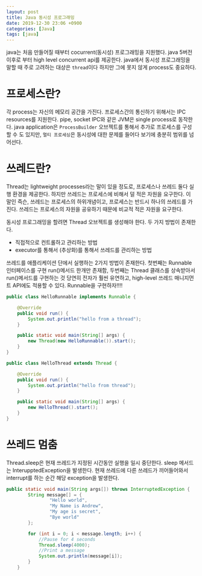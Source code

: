 ```yaml
---
layout: post
title: Java 동시성 프로그래밍
date: 2019-12-30 23:06 +0900
categories: [Java]
tags: [java]
---
```


java는 처음 만들어질 때부터 cocurrent(동시성) 프로그래밍을 지원했다. java 5버전 이후로 부터 high level concurrent api를 제공한다.
java에서 동시성 프로그래밍을 말할 때 주로 고려하는 대상은 `thread`이다 하지만 그에 못지 않게 process도 중요하다. 

# 프로세스란?
각 process는 자신의 메모리 공간을 가진다. 프로세스간의 통신하기 위해서는 IPC resources를 지원한다. pipe, socket IPC와 같은
JVM은 single process로 동작한다. java application은 `ProcessBuilder` 오브젝트를 통해서 추가로 프로세스를 구성할 수 도 있지만, `멀티 프로세싱`은 동시성에 대한 문제를 들어다 보기에 충분히 범위를 넘어선다. 

# 쓰레드란?
Thread는 lightweight processes라는 말이 있을 정도로, 프로세스나 쓰레드 둘다 실행 환경을 제공한다. 하지만 쓰레드는 프로세스에 비해서 덜 적은 자원을 요구한다. 이 말인 즉슨, 쓰레드는 프로세스의 하위개념이고, 프로세스는 반드시 하나의 쓰레드를 가진다. 쓰레드는 프로세스의 자원을 공유하기 때문에 비교적 적은 자원을 요구한다.

동시성 프로그래밍을 할려면 Thread 오브젝트를 생성해야 한다. 
두 가지 방법이 존재한다.
- 직접적으로 컨트롤하고 관리하는 방법
- executor를 통해서 (추상화)를 통해서 쓰레드를 관리하는 방법


쓰레드를 애플리케이션 단에서 실행하는 2가지 방법이 존재한다. 
첫번째는 Runnable 인터페이스를 구현 run()메서드 한개만 존재함, 두번째는 Thread 클래스를 상속받아서 run()메서드를 구현하는 것
당연히 전자가 훨씬 유연하고, high-level 쓰레드 매니지먼트 API에도 적용할 수 있다. Runnable을 구현하자!!!!

```java
public class HelloRunnable implements Runnable {

    @Override
    public void run() {
        System.out.println("hello from a thread");
    }

    public static void main(String[] args) {
        new Thread(new HelloRunnable()).start();
    }
}
```

```java
public class HelloThread extends Thread {

    @Override
    public void run() {
        System.out.println("hello from thread");
    }

    public static void main(String[] args) {
        new HelloThread().start();
    }
}
```

# 쓰레드 멈춤 
Thread.sleep은 현재 쓰레드가 지정된 시간동안 실행을 일시 중단한다. sleep 메서드는 InterupptedException을 발생한다. 현재 쓰레드에 다른 쓰레드가 끼어들어와서 interrupt를 하는 순간 해당 exception을 발생한다. 
```java
public static void main(String args[]) throws InterruptedException {
        String message[] = {
                "Hello world",
                "My Name is Andrew",
                "My age is secret",
                "Bye world"
        };

        for (int i = 0; i < message.length; i++) {
            //Pause for 4 seconds
            Thread.sleep(4000);
            //Print a message
            System.out.println(message[i]);
        }
    }
```